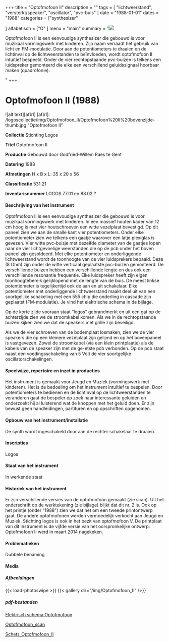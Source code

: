 ﻿+++
title = "Optofmofoon II"
description = ""
tags = [ "lichtweerstand", "versterkt/speaker", "oscillator", "pvc-buis" 
]
date = "1988-01-01"
dates = "1988"
categories = ["synthesizer"

]
alfabetisch = ["O"
]
menu = "main"
summary = "<a href='/logoscollectie/1988/optofmofoon2'><img src='/logoscollectie/img/Optofmofoon_II/Optofmofoon%20II%20bovenzijde-thumb.jpg'></a><p>Optofmofoon II is een eenvoudige synthesizer die gebouwd is voor muzikaal vormingswerk met kinderen. Zijn naam verraadt het gebruik van licht en FM-modulatie. Door aan de potentiometers te draaien en de lichtinval op de lichtweerstanden te beïnvloeden, wordt optofmofoon II intuïtief bespeeld. Onder de vier rechtopstaande pvc-buizen is telkens een luidspreker gemonteerd die elke een verschillend geluidssignaal hoorbaar maken (quadrofonie).</p>"
+++

# Optofmofoon II (1988)

![alt text][afb1]
[afb1]: /logoscollectie/img/Optofmofoon_II/Optofmofoon%20II%20bovenzijde-thumb.jpg "Optofmofoon II"

**Collectie** 
Stichting Logos

**Titel**
Optofmofoon II

**Productie**
Gebouwd door Godfried-Willem Raes te Gent

**Datering**
1988 

**Afmetingen**
H x B x L: 35 x 20 x 56

**Classificatie**
531.21

**Inventarisnummer**
LOGOS 77.01 en 88.02 ?

#### Beschrijving van het instrument
Optofmofoon II is een eenvoudige synthesizer die gebouwd is voor muzikaal vormingswerk met kinderen. In een massief houten kader van 12 cm hoog is met vier houtschroeven een witte vezelplaat bevestigd. Op dit paneel zien we aan de smalle kant vier potentiometers. Onder elke potentiometer zien we telkens een gaatje waarover een latje plexiglas is gevezen. Vier witte pvc-buisje met dezelfde diameter van de gaatjes lopen naar de vier lichtgevoelige weerstanden die op de pcb onder het boven paneel zijn gesoldeerd. Met elke potentiometer en onderliggende lichtweerstand wordt de toonhoogte van de vier luidsprekers bepaald. Deze (8 Ohm) zijn onder de witte verticaal geplaatste     pvc-buizen gemonteerd. De verschillende buizen hebben een verschillende lengte en dus ook een verschillende resonantie frequentie. Elke luidspreker heeft zijn eigen toonhoogtebereik gelijklopend met de lengte van de buis. De meest linkse potentiometer is tegelijkertijd ook de aan en uit schakelaar. Elke potentiometer met onderliggende lichtweerstand maakt deel uit van een soortgelijke schakeling met een 555 chip die onderling in cascade zijn geplaatst (FM-modulatie). Je vind het elektrische schema in de bijlage.

Op de korte zijde vooraan staat “logos” gebrandmerkt en uit een gat op de achterzijde zien we de stroomkabel komen. Als we in de rechtopstaande buizen kijken zien we dat de speakers met grille zijn beveiligd.

Als we de vier schroeven van de bodemplaat losmaken, zien we de vier speakers die op een kleinere vezelplaat zijn gelijmd en op het bovenpaneel is vastgevezen. Zowel de stroomkabel (via een klein printplaatje) als de kabels van de speaker zijn met de ge-etste pcb verbonden. Op de pcb staat naast een voedingsschakeling van 5 Volt de vier soortgelijke oscillatorschakelingen. 

#### Speelwijze, repertoire en inzet in producties
Het instrument is gemaakt voor Jeugd en Muziek (vormingswerk met kinderen). Het is de bedoeling om het instrument intuïtief te bespelen. Door potentiometers te bedienen en de lichtinval op de lichtweerstanden te veranderen gaat de bespeler op zoek naar interessante geluiden en onderzoekt hij al luisterend wat de knoppen met het geluid doen. Er zijn bewust geen handleidingen, partituren en op opschriften opgenomen.


#### Opbouw van het instrument/installatie
De synth wordt ingeschakeld door aan de rechter schakelaar te draaien.

#### Inscripties
Logos

#### Staat van het instrument
In werkende staat

#### Historiek van het instrument
Er zijn verschillende versies van de optofmofoon gemaakt (zie scan). Uit het onderschrift op de werktekening (zie bijlage) blijkt dat dit nr. 2 is. Ook op het printje (onder “1988”) zien we dat het om een tweede printontwerp gaat. De andere optofmofonen werden vermoedelijk verkocht aan Jeugd en Muziek. Stichting logos is ook in het bezit van optofmofoon V. De printplaat van dit instrument is de vijfde versie van het oorspronkelijke ontwerp.  
Optofmofoon II werd in maart 2014 nagekeken.

#### Problematieken
Dubbele benaming 

#### Media
##### Afbeeldingen
{{< load-photoswipe >}}
{{< gallery dir="/img/Optofmofoon_II" />}}

##### pdf-bestanden
[Elektrisch schema Optofmofoon](/logoscollectie/pdf/Optofmofoon_II/Elektrisch_schema_Optofmofoon.pdf)

[Optofmofoon_scan](/logoscollectie/pdf/Optofmofoon_II/Optofmofoon_scan.pdf)

[Schets_Optofmofoon_II](/logoscollectie/pdf/Optofmofoon_II/Schets_Optofmofoon_II.pdf)
